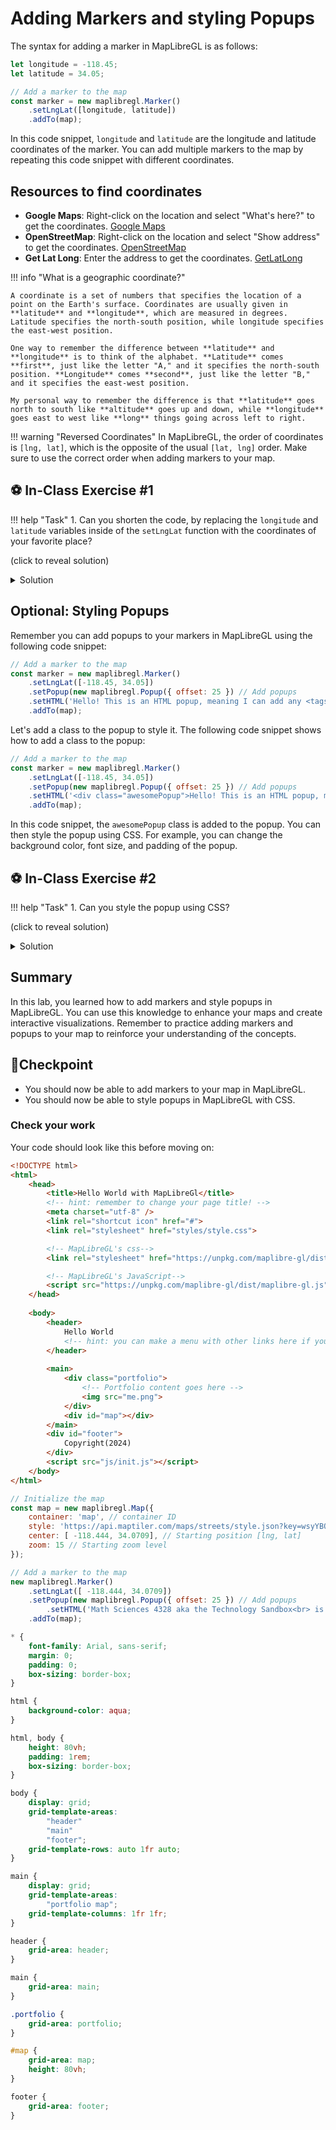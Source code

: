 # Adding Markers and styling Popups

The syntax for adding a marker in MapLibreGL is as follows:

```js
let longitude = -118.45;
let latitude = 34.05;

// Add a marker to the map
const marker = new maplibregl.Marker()
	.setLngLat([longitude, latitude])
	.addTo(map);
```

In this code snippet, `longitude` and `latitude` are the longitude and latitude coordinates of the marker. You can add multiple markers to the map by repeating this code snippet with different coordinates.

## Resources to find coordinates

- **Google Maps**: Right-click on the location and select "What's here?" to get the coordinates. [Google Maps](https://www.google.com/maps)
- **OpenStreetMap**: Right-click on the location and select "Show address" to get the coordinates. [OpenStreetMap](https://www.openstreetmap.org)
- **Get Lat Long**: Enter the address to get the coordinates. [GetLatLong](https://www.latlong.net/)


!!! info "What is a geographic coordinate?"

	A coordinate is a set of numbers that specifies the location of a point on the Earth's surface. Coordinates are usually given in **latitude** and **longitude**, which are measured in degrees. Latitude specifies the north-south position, while longitude specifies the east-west position.

	One way to remember the difference between **latitude** and **longitude** is to think of the alphabet. **Latitude** comes **first**, just like the letter "A," and it specifies the north-south position. **Longitude** comes **second**, just like the letter "B," and it specifies the east-west position.

	My personal way to remember the difference is that **latitude** goes north to south like **altitude** goes up and down, while **longitude** goes east to west like **long** things going across left to right.

!!! warning "Reversed Coordinates"
	In MapLibreGL, the order of coordinates is `[lng, lat]`, which is the opposite of the usual `[lat, lng]` order. Make sure to use the correct order when adding markers to your map.


## ⚽ In-Class Exercise #1

!!! help "Task"
    1. Can you shorten the code, by replacing the `longitude` and `latitude` variables inside of the `setLngLat` function with the coordinates of your favorite place?

(click to reveal solution)
<details>
<summary>Solution</summary>

```js
// Add a marker to the map
const marker = new maplibregl.Marker()
	.setLngLat([-118.45, 34.05])
	.addTo(map);
```
</details>

## Optional: Styling Popups

Remember you can add popups to your markers in MapLibreGL using the following code snippet:

```js
// Add a marker to the map
const marker = new maplibregl.Marker()
	.setLngLat([-118.45, 34.05])
	.setPopup(new maplibregl.Popup({ offset: 25 }) // Add popups
	.setHTML('Hello! This is an HTML popup, meaning I can add any <tags> I want here! Just be sure to close them </tags>'))
	.addTo(map);
```

Let's add a class to the popup to style it. The following code snippet shows how to add a class to the popup:

```js
// Add a marker to the map
const marker = new maplibregl.Marker()
	.setLngLat([-118.45, 34.05])
	.setPopup(new maplibregl.Popup({ offset: 25 }) // Add popups
	.setHTML('<div class="awesomePopup">Hello! This is an HTML popup, meaning I can add any <tags> I want here! Just be sure to close them </tags></div>'))
	.addTo(map);
```

In this code snippet, the `awesomePopup` class is added to the popup. You can then style the popup using CSS. For example, you can change the background color, font size, and padding of the popup.

## ⚽ In-Class Exercise #2

!!! help "Task"
	1. Can you style the popup using CSS?

(click to reveal solution)
<details>
<summary>Solution</summary>

```css
.awesomePopup {
	background-color: #f8f9fa;
	color: #212529;
	font-size: 16px;
	padding: 10px;
}
```
</details>

## Summary

In this lab, you learned how to add markers and style popups in MapLibreGL. You can use this knowledge to enhance your maps and create interactive visualizations. Remember to practice adding markers and popups to your map to reinforce your understanding of the concepts.

## 🏁Checkpoint

- You should now be able to add markers to your map in MapLibreGL.
- You should now be able to style popups in MapLibreGL with CSS.

### Check your work

Your code should look like this before moving on:

```html
<!DOCTYPE html>
<html>
    <head>
        <title>Hello World with MapLibreGl</title>
        <!-- hint: remember to change your page title! -->
        <meta charset="utf-8" />
        <link rel="shortcut icon" href="#">
        <link rel="stylesheet" href="styles/style.css">

        <!-- MapLibreGL's css-->
        <link rel="stylesheet" href="https://unpkg.com/maplibre-gl/dist/maplibre-gl.css" />

		<!-- MapLibreGL's JavaScript-->
		<script src="https://unpkg.com/maplibre-gl/dist/maplibre-gl.js"></script>
    </head>
    
    <body>
        <header>
			Hello World
            <!-- hint: you can make a menu with other links here if you'd like -->
        </header>
        
        <main>
			<div class="portfolio">
				<!-- Portfolio content goes here -->
				<img src="me.png">
			</div>
            <div id="map"></div>
        </main>
        <div id="footer">
            Copyright(2024)
        </div>
        <script src="js/init.js"></script>
    </body>
</html>
```

```javascript title="js/init.js"
// Initialize the map
const map = new maplibregl.Map({
    container: 'map', // container ID
    style: 'https://api.maptiler.com/maps/streets/style.json?key=wsyYBQjqRwKnNsZrtci1', // Your style URL
    center: [ -118.444, 34.0709], // Starting position [lng, lat]
    zoom: 15 // Starting zoom level
});

// Add a marker to the map
new maplibregl.Marker()
    .setLngLat([ -118.444, 34.0709])
    .setPopup(new maplibregl.Popup({ offset: 25 }) // Add popups
        .setHTML('Math Sciences 4328 aka the Technology Sandbox<br> is the lab where I used to work in '))
    .addTo(map);
```

```css title="styles/style.css" linenums="1"
* {
	font-family: Arial, sans-serif;
	margin: 0;
	padding: 0;
	box-sizing: border-box;
}

html {
	background-color: aqua;
}

html, body {
	height: 80vh;
	padding: 1rem;
	box-sizing: border-box;
}

body {
	display: grid;
	grid-template-areas: 
		"header"
		"main"
		"footer";
	grid-template-rows: auto 1fr auto;
}

main {
	display: grid;
	grid-template-areas:
		"portfolio map";
	grid-template-columns: 1fr 1fr;
}

header { 
	grid-area: header;
}

main { 
	grid-area: main;
}

.portfolio {
	grid-area: portfolio;
}

#map { 
	grid-area: map;
	height: 80vh;
}

footer { 
	grid-area: footer;
}
```